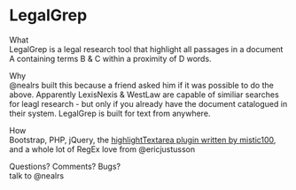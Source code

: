 LegalGrep
=========

What<br/>
LegalGrep is a legal research tool that highlight all passages in a document A containing terms B &amp; C within a proximity of D words.

Why<br/>
@nealrs built this because a friend asked him if it was possible to do the above. Apparently LexisNexis & WestLaw are capable of similiar searches for leagl research - but only if you already have the document catalogued in their system. LegalGrep is built for text from anywhere.

How<br/>
Bootstrap, PHP, jQuery, the <a href="https://github.com/mistic100/jQuery-highlightTextarea">highlightTextarea plugin written by mistic100</a>, and a whole lot of RegEx love from @ericjustusson

Questions? Comments? Bugs?<br/>
talk to @nealrs

